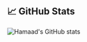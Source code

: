 ## &#x1f4c8; GitHub Stats

![Hamaad's GitHub stats](https://github-readme-stats.vercel.app/api?username=hamaadshah&show_icons=true)
